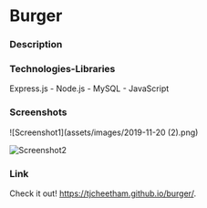 # Burger

### Description


### Technologies-Libraries
Express.js - Node.js - MySQL - JavaScript

### Screenshots

![Screenshot1](assets/images/2019-11-20 (2).png)

![Screenshot2](assets/images/2019-11-20.png)

### Link
Check it out!
https://tjcheetham.github.io/burger/.
